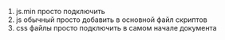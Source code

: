 1. js.min просто подключить
2. js обычный просто добавить в основной файл скриптов
3. css файлы просто подключить в самом начале документа
